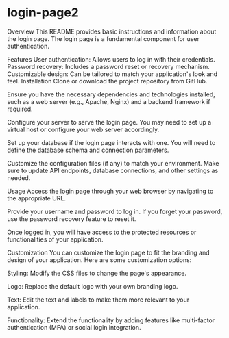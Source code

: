 # login-page2

Overview
This README provides basic instructions and information about the login page. The login page is a fundamental component for user authentication.

Features
User authentication: Allows users to log in with their credentials.
Password recovery: Includes a password reset or recovery mechanism.
Customizable design: Can be tailored to match your application's look and feel.
Installation
Clone or download the project repository from GitHub.

Ensure you have the necessary dependencies and technologies installed, such as a web server (e.g., Apache, Nginx) and a backend framework if required.

Configure your server to serve the login page. You may need to set up a virtual host or configure your web server accordingly.

Set up your database if the login page interacts with one. You will need to define the database schema and connection parameters.

Customize the configuration files (if any) to match your environment. Make sure to update API endpoints, database connections, and other settings as needed.

Usage
Access the login page through your web browser by navigating to the appropriate URL.

Provide your username and password to log in. If you forget your password, use the password recovery feature to reset it.

Once logged in, you will have access to the protected resources or functionalities of your application.

Customization
You can customize the login page to fit the branding and design of your application. Here are some customization options:

Styling: Modify the CSS files to change the page's appearance.

Logo: Replace the default logo with your own branding logo.

Text: Edit the text and labels to make them more relevant to your application.

Functionality: Extend the functionality by adding features like multi-factor authentication (MFA) or social login integration.
